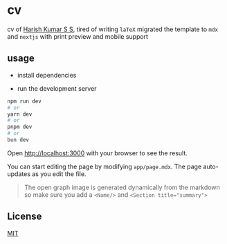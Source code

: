 # cv

cv of [Harish Kumar S S](https://strek.in), tired of writing `laTeX` migrated the template to `mdx` and `nextjs` with print preview and mobile support

## usage

- install dependencies

- run the development server

```bash
npm run dev
# or
yarn dev
# or
pnpm dev
# or
bun dev
```

Open [http://localhost:3000](http://localhost:3000) with your browser to see the result.

You can start editing the page by modifying `app/page.mdx`. The page auto-updates as you edit the file.

> The open graph image is generated dynamically from the markdown so make sure you add a `<Name/>` and `<Section title="summary">`

## License

[MIT](LICENSE)
